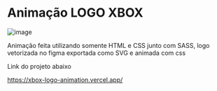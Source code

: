 # Animação LOGO XBOX

![image](https://github.com/JordaneMaurelli/Xbox-logo-animation-/assets/109225695/233eac56-2349-4da6-86ac-bd8678ee8859)

Animação feita utilizando somente HTML e CSS junto com SASS, logo vetorizada no figma exportada como SVG e animada com css

Link do projeto abaixo

https://xbox-logo-animation.vercel.app/
